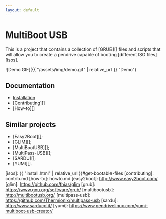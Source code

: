 ```yaml
---
layout: default
---
```

# MultiBoot USB

This is a project that contains a collection of [GRUB][] files and scripts that will allow you to create a pendrive capable of booting [different ISO files][isos].

![Demo GIF]({{ "/assets/img/demo.gif" | relative_url }} "Demo")


## Documentation

- [Installation][]
- [Contributing][]
- [How-to][]


## Similar projects

- [Easy2Boot][];
- [GLIM][];
- [MultiBootUSB][];
- [MultiPass-USB][];
- [SARDU][];
- [YUMI][].


[installation]: install.md
[isos]: {{ "install.html" | relative_url }}#get-bootable-files
[contributing]: contrib.md
[how-to]: howto.md
[easy2boot]: http://www.easy2boot.com/
[glim]: https://github.com/thias/glim
[grub]: https://www.gnu.org/software/grub/
[multibootusb]: http://multibootusb.org/
[multipass-usb]: https://github.com/Thermionix/multipass-usb
[sardu]: http://www.sarducd.it/
[yumi]: https://www.pendrivelinux.com/yumi-multiboot-usb-creator/
